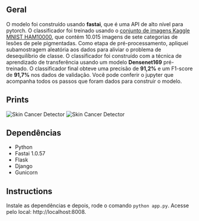## Geral

O modelo foi construído usando **fastai**, que é uma API de alto nível para pytorch. O classificador foi treinado usando o [conjunto de imagens Kaggle MNIST HAM10000](https://www.kaggle.com/kmader/skin-cancer-mnist-ham10000), que contém 10.015 imagens de sete categorias de lesões de pele pigmentadas. Como etapa de pré-processamento, apliquei subamostragem aleatória aos dados para aliviar o problema de desequilíbrio de classe. O classificador foi construído com a técnica de aprendizado de transferência usando um modelo **Densenet169** pré-treinado. O classificador final obteve uma precisão de **91,2%** e um F1-score de **91,7%** nos dados de validação. Você pode conferir o jupyter que acompanha todos os passos que foram dados para construir o modelo. 

## Prints
![Skin Cancer Detector](url) 
![Skin Cancer Detector](url)

## Dependências

- Python <br/>
- Fastai 1.0.57 <br/>
- Flask <br/>
- Django <br/>
- Gunicorn

## Instructions
Instale as dependências e depois, rode o comando `python app.py`. Acesse pelo local: http://localhost:8008.
